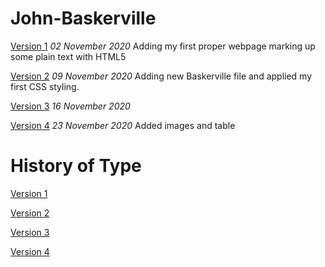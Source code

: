 # John-Baskerville

[Version 1](https://sarahcollinson.github.io/John-Baskerville/john_baskerville.html)
*02 November 2020*
Adding my first proper webpage marking up some plain text with HTML5

[Version 2](https://sarahcollinson.github.io/John-Baskerville/john_baskerville_two.html)
*09 November 2020*
Adding new Baskerville file and applied my first CSS styling.

[Version 3](https://sarahcollinson.github.io/John-Baskerville/john_baskerville_three.html)
*16 November 2020*


[Version 4](https://sarahcollinson.github.io/John-Baskerville/john_baskerville_four.html)
*23 November 2020*
Added images and table


History of Type
===============
[Version 1](https://sarahcollinson.github.io/John-Baskerville/history-one.html)

[Version 2](https://sarahcollinson.github.io/John-Baskerville/history-two.html)

[Version 3](https://sarahcollinson.github.io/John-Baskerville/history-three.html)

[Version 4](https://sarahcollinson.github.io/John-Baskerville/history-four.html)
